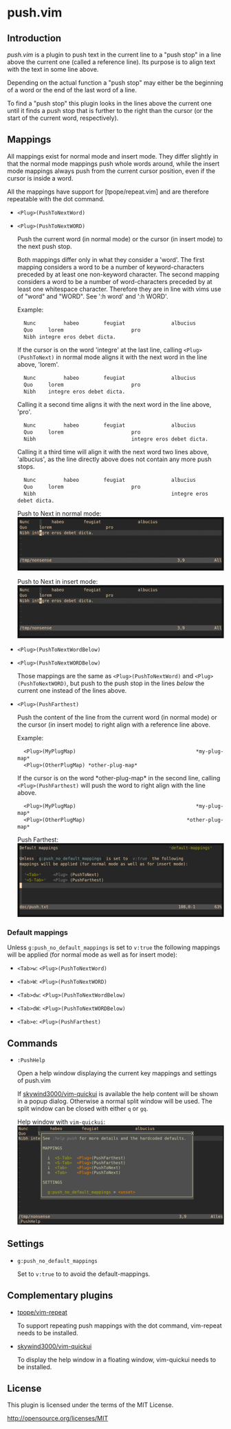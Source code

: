 push.vim
========

Introduction
------------

*push.vim* is a plugin to push text in the current line to a "push stop" in a
line above the current one (called a reference line).
Its purpose is to align text with the text in some line above.

Depending on the actual function a "push stop" may either be the beginning of
a word or the end of the last word of a line.

To find a "push stop" this plugin looks in the lines above the current one
until it finds a push stop that is further to the right than the cursor (or
the start of the current word, respectively).


Mappings
--------

All mappings exist for normal mode and insert mode.
They differ slightly in that the normal mode mappings push whole words
around, while the insert mode mappings always push from the current
cursor position, even if the cursor is inside a word.

All the mappings have support for [tpope/repeat.vim] and are therefore
repeatable with the dot command.

  - `<Plug>(PushToNextWord)`
  - `<Plug>(PushToNextWORD)`

    Push the current word (in normal mode) or the cursor (in insert mode)
    to the next push stop.

    Both mappings differ only in what they consider a 'word'.
    The first mapping considers a word to be a number of keyword-characters
    preceded by at least one non-keyword character.
    The second mapping considers a word to be a number of word-characters
    preceded by at least one whitespace character. Therefore they are in
    line with vims use of "word" and "WORD".
    See ':h word' and ':h WORD'.

    Example:

    ```
      Nunc         habeo        feugiat               albucius
      Quo     lorem                      pro
      Nibh integre eros debet dicta.
    ```

    If the cursor is on the word 'integre' at the last line, calling
    `<Plug>(PushToNext)` in normal mode aligns it with the next word in the
    line above, 'lorem'.

    ```
      Nunc         habeo        feugiat               albucius
      Quo     lorem                      pro
      Nibh    integre eros debet dicta.
    ```

    Calling it a second time aligns it with the next word in the line above,
    'pro'.

    ```
      Nunc         habeo        feugiat               albucius
      Quo     lorem                      pro
      Nibh                               integre eros debet dicta.
    ```

    Calling it a third time will align it with the next word two lines
    above, 'albucius', as the line directly above does not contain any more
    push stops.

    ```
      Nunc         habeo        feugiat               albucius
      Quo     lorem                      pro
      Nibh                                            integre eros debet dicta.
    ```

    Push to Next in normal mode:
    ![push-to-next normal mode](pushnext-n.gif)

    Push to Next in insert mode:
    ![push-to-next insert mode](pushnext-i.gif)

  - `<Plug>(PushToNextWordBelow)`
  - `<Plug>(PushToNextWORDBelow)`

    Those mappings are the same as `<Plug>(PushToNextWord)` and
    `<Plug>(PushToNextWORD)`, but push to the push stop in the lines _below_
    the current one instead of the lines above.

  - `<Plug>(PushFarthest)`

    Push the content of the line from the current word (in normal mode)
    or the cursor (in insert mode) to right align with a reference line
    above.

    Example:
    ```
      <Plug>(MyPlugMap)                                       *my-plug-map*
      <Plug>(OtherPlugMap) *other-plug-map*
    ```

    If the cursor is on the word \*other-plug-map* in the second line,
    calling `<Plug>(PushFarthest)` will push the word to right align with
    the line above.

    ```
      <Plug>(MyPlugMap)                                       *my-plug-map*
      <Plug>(OtherPlugMap)                                 *other-plug-map*
    ```

    Push Farthest:
    ![push-farthest](pushfarthest.gif)


### Default mappings

Unless `g:push_no_default_mappings` is set to `v:true` the following
mappings will be applied (for normal mode as well as for insert mode):

  - `<Tab>w`:    `<Plug>(PushToNextWord)`

  - `<Tab>W`:    `<Plug>(PushToNextWORD)`

  - `<Tab>dw`:   `<Plug>(PushToNextWordBelow)`

  - `<Tab>dW`:   `<Plug>(PushToNextWORDBelow)`

  - `<Tab>e`:    `<Plug>(PushFarthest)`


Commands
--------

  - `:PushHelp`

    Open a help window displaying the current key mappings and settings
    of push.vim

    If [skywind3000/vim-quickui] is available the help content will be
    shown in a popup dialog. Otherwise a normal split window will be
    used.
    The split window can be closed with either `q` or `gq`.

    Help window with `vim-quickui`:
    ![push-help](pushhelp.png)


Settings
--------

- `g:push_no_default_mappings`

  Set to `v:true` to to avoid the default-mappings.


Complementary plugins
---------------------

  - [tpope/vim-repeat]

    To support repeating push mappings with the dot command, vim-repeat needs
    to be installed.

  - [skywind3000/vim-quickui]

    To display the help window in a floating window, vim-quickui needs to be
    installed.


License
-------

This plugin is licensed under the terms of the MIT License.

http://opensource.org/licenses/MIT


[tpope/vim-repeat]: https://github.com/tpope/vim-repeat
[skywind3000/vim-quickui]: https://github.com/skywind3000/vim-quickui
